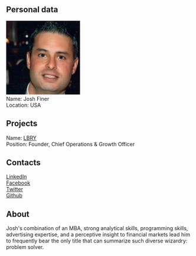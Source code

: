 
## Personal data
![ photo](photo/josh_finer.jpg)  
Name: Josh Finer   
Location: USA  
## Projects 
Name: [LBRY](../projects/lbry.md)  
Position: Founder, Chief Operations & Growth Officer
## Contacts
[LinkedIn](https://www.linkedin.com/in/joshfiner/)  
[Facebook](https://www.facebook.com/finer9)  
[Twitter](https://twitter.com/finer9)  
[Github](https://github.com/finer9)
## About
Josh's combination of an MBA, strong analytical skills, programming skills, advertising expertise, and a perceptive insight to financial markets lead him to frequently bear the only title that can summarize such diverse wizardry: problem solver.
